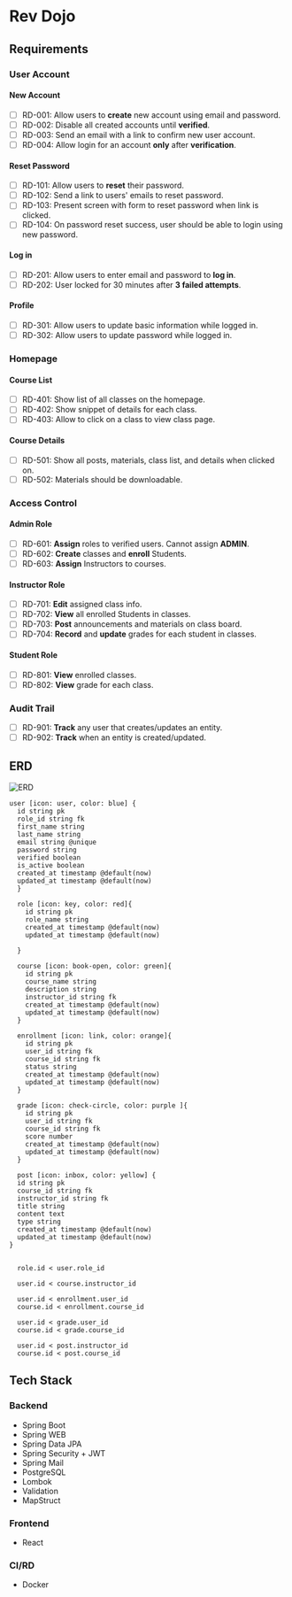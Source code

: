 # Rev Dojo

## Requirements

### User Account

#### New Account

- [ ] RD-001: Allow users to **create** new account using email and password.
- [ ] RD-002: Disable all created accounts until **verified**.
- [ ] RD-003: Send an email with a link to confirm new user account.
- [ ] RD-004: Allow login for an account **only** after **verification**.

#### Reset Password

- [ ] RD-101: Allow users to **reset** their password.
- [ ] RD-102: Send a link to users' emails to reset password.
- [ ] RD-103: Present screen with form to reset password when link is clicked.
- [ ] RD-104: On password reset success, user should be able to login using new password.

#### Log in

- [ ] RD-201: Allow users to enter email and password to **log in**.
- [ ] RD-202: User locked for 30 minutes after **3 failed attempts**.

#### Profile

- [ ] RD-301: Allow users to update basic information while logged in.
- [ ] RD-302: Allow users to update password while logged in.

### Homepage

#### Course List

- [ ] RD-401: Show list of all classes on the homepage.
- [ ] RD-402: Show snippet of details for each class.
- [ ] RD-403: Allow to click on a class to view class page.

#### Course Details

- [ ] RD-501: Show all posts, materials, class list, and details when clicked on.
- [ ] RD-502: Materials should be downloadable.

### Access Control

#### Admin Role

- [ ] RD-601: **Assign** roles to verified users. Cannot assign **ADMIN**.
- [ ] RD-602: **Create** classes and **enroll** Students.
- [ ] RD-603: **Assign** Instructors to courses.

#### Instructor Role

- [ ] RD-701: **Edit** assigned class info.
- [ ] RD-702: **View** all enrolled Students in classes.
- [ ] RD-703: **Post** announcements and materials on class board.
- [ ] RD-704: **Record** and **update** grades for each student in classes.

#### Student Role

- [ ] RD-801: **View** enrolled classes.
- [ ] RD-802: **View** grade for each class.

### Audit Trail

- [ ] RD-901: **Track** any user that creates/updates an entity.
- [ ] RD-902: **Track** when an entity is created/updated.

## ERD

![ERD](ERD.png)

```
user [icon: user, color: blue] {
  id string pk
  role_id string fk
  first_name string
  last_name string
  email string @unique
  password string
  verified boolean
  is_active boolean
  created_at timestamp @default(now)
  updated_at timestamp @default(now)
  }

  role [icon: key, color: red]{
    id string pk
    role_name string
    created_at timestamp @default(now)
    updated_at timestamp @default(now)

  }

  course [icon: book-open, color: green]{
    id string pk
    course_name string
    description string
    instructor_id string fk
    created_at timestamp @default(now)
    updated_at timestamp @default(now)
  }

  enrollment [icon: link, color: orange]{
    id string pk
    user_id string fk
    course_id string fk
    status string
    created_at timestamp @default(now)
    updated_at timestamp @default(now)
  }

  grade [icon: check-circle, color: purple ]{
    id string pk
    user_id string fk
    course_id string fk
    score number
    created_at timestamp @default(now)
    updated_at timestamp @default(now)
  }

  post [icon: inbox, color: yellow] {
  id string pk
  course_id string fk
  instructor_id string fk
  title string
  content text
  type string
  created_at timestamp @default(now)
  updated_at timestamp @default(now)
}


  role.id < user.role_id

  user.id < course.instructor_id

  user.id < enrollment.user_id
  course.id < enrollment.course_id

  user.id < grade.user_id
  course.id < grade.course_id

  user.id < post.instructor_id
  course.id < post.course_id
```

## Tech Stack

### Backend

- Spring Boot
- Spring WEB
- Spring Data JPA
- Spring Security + JWT
- Spring Mail
- PostgreSQL
- Lombok
- Validation
- MapStruct

### Frontend

- React

### CI/RD

- Docker
